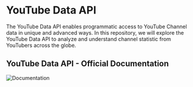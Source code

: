 # YouTube Data API
The YouTube Data API enables programmatic access to YouTube Channel data in unique and advanced ways. 
In this repository, we will explore the YouTube Data API to analyze and understand channel statistic from YouTubers across the globe.

## YouTube Data API - Official Documentation
![Documentation](https://developers.google.com/youtube/v3/getting-started)

